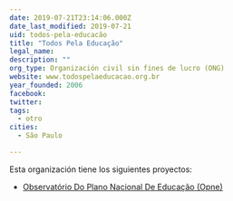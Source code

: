 ```yaml
---
date: 2019-07-21T23:14:06.000Z
date_last_modified: 2019-07-21
uid: todos-pela-educacão
title: "Todos Pela Educação"
legal_name: 
description: ""
org_type: Organización civil sin fines de lucro (ONG)
website: www.todospelaeducacao.org.br
year_founded: 2006
facebook: 
twitter: 
tags:
  - otro
cities: 
  - São Paulo

---
```


Esta organización tiene los siguientes proyectos:

- [Observatório Do Plano Nacional De Educação (Opne)](/proyectos/observatorio-do-plano-nacional-de-educacão-opne)
